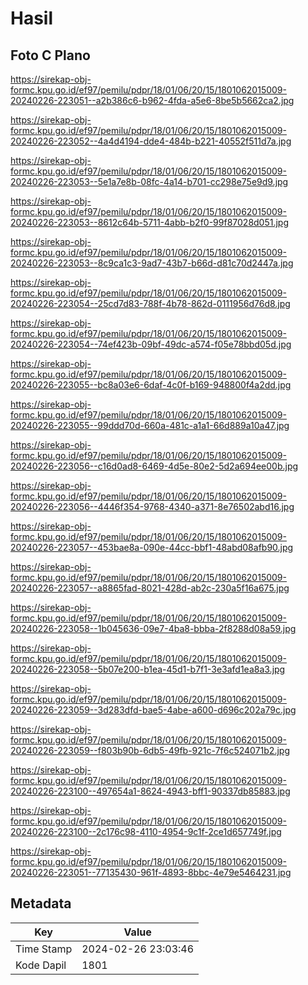 # Hasil

## Foto C Plano

https://sirekap-obj-formc.kpu.go.id/ef97/pemilu/pdpr/18/01/06/20/15/1801062015009-20240226-223051--a2b386c6-b962-4fda-a5e6-8be5b5662ca2.jpg

https://sirekap-obj-formc.kpu.go.id/ef97/pemilu/pdpr/18/01/06/20/15/1801062015009-20240226-223052--4a4d4194-dde4-484b-b221-40552f511d7a.jpg

https://sirekap-obj-formc.kpu.go.id/ef97/pemilu/pdpr/18/01/06/20/15/1801062015009-20240226-223053--5e1a7e8b-08fc-4a14-b701-cc298e75e9d9.jpg

https://sirekap-obj-formc.kpu.go.id/ef97/pemilu/pdpr/18/01/06/20/15/1801062015009-20240226-223053--8612c64b-5711-4abb-b2f0-99f87028d051.jpg

https://sirekap-obj-formc.kpu.go.id/ef97/pemilu/pdpr/18/01/06/20/15/1801062015009-20240226-223053--8c9ca1c3-9ad7-43b7-b66d-d81c70d2447a.jpg

https://sirekap-obj-formc.kpu.go.id/ef97/pemilu/pdpr/18/01/06/20/15/1801062015009-20240226-223054--25cd7d83-788f-4b78-862d-0111956d76d8.jpg

https://sirekap-obj-formc.kpu.go.id/ef97/pemilu/pdpr/18/01/06/20/15/1801062015009-20240226-223054--74ef423b-09bf-49dc-a574-f05e78bbd05d.jpg

https://sirekap-obj-formc.kpu.go.id/ef97/pemilu/pdpr/18/01/06/20/15/1801062015009-20240226-223055--bc8a03e6-6daf-4c0f-b169-948800f4a2dd.jpg

https://sirekap-obj-formc.kpu.go.id/ef97/pemilu/pdpr/18/01/06/20/15/1801062015009-20240226-223055--99ddd70d-660a-481c-a1a1-66d889a10a47.jpg

https://sirekap-obj-formc.kpu.go.id/ef97/pemilu/pdpr/18/01/06/20/15/1801062015009-20240226-223056--c16d0ad8-6469-4d5e-80e2-5d2a694ee00b.jpg

https://sirekap-obj-formc.kpu.go.id/ef97/pemilu/pdpr/18/01/06/20/15/1801062015009-20240226-223056--4446f354-9768-4340-a371-8e76502abd16.jpg

https://sirekap-obj-formc.kpu.go.id/ef97/pemilu/pdpr/18/01/06/20/15/1801062015009-20240226-223057--453bae8a-090e-44cc-bbf1-48abd08afb90.jpg

https://sirekap-obj-formc.kpu.go.id/ef97/pemilu/pdpr/18/01/06/20/15/1801062015009-20240226-223057--a8865fad-8021-428d-ab2c-230a5f16a675.jpg

https://sirekap-obj-formc.kpu.go.id/ef97/pemilu/pdpr/18/01/06/20/15/1801062015009-20240226-223058--1b045636-09e7-4ba8-bbba-2f8288d08a59.jpg

https://sirekap-obj-formc.kpu.go.id/ef97/pemilu/pdpr/18/01/06/20/15/1801062015009-20240226-223058--5b07e200-b1ea-45d1-b7f1-3e3afd1ea8a3.jpg

https://sirekap-obj-formc.kpu.go.id/ef97/pemilu/pdpr/18/01/06/20/15/1801062015009-20240226-223059--3d283dfd-bae5-4abe-a600-d696c202a79c.jpg

https://sirekap-obj-formc.kpu.go.id/ef97/pemilu/pdpr/18/01/06/20/15/1801062015009-20240226-223059--f803b90b-6db5-49fb-921c-7f6c524071b2.jpg

https://sirekap-obj-formc.kpu.go.id/ef97/pemilu/pdpr/18/01/06/20/15/1801062015009-20240226-223100--497654a1-8624-4943-bff1-90337db85883.jpg

https://sirekap-obj-formc.kpu.go.id/ef97/pemilu/pdpr/18/01/06/20/15/1801062015009-20240226-223100--2c176c98-4110-4954-9c1f-2ce1d657749f.jpg

https://sirekap-obj-formc.kpu.go.id/ef97/pemilu/pdpr/18/01/06/20/15/1801062015009-20240226-223051--77135430-961f-4893-8bbc-4e79e5464231.jpg


## Metadata

| Key        | Value               |
| ---------- | ------------------- |
| Time Stamp | 2024-02-26 23:03:46 |
| Kode Dapil | 1801                |




